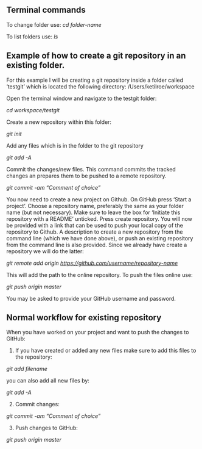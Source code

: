 
## Terminal commands

To change folder use:  *cd folder-name*

To list folders use: *ls*



## Example of how to create a git repository in an existing folder.

For this example I will be creating a git repository inside a folder called ‘testgit’ which is located the following directory:  /Users/ketilroe/workspace

Open the terminal window and navigate to the testgit folder:

*cd workspace/testgit*

Create a new repository within this folder:

*git init*

Add any files which is in the folder to the git repository

*git add -A*

Commit the changes/new files. This command commits the tracked changes an prepares them to be pushed to a remote repository.

*git commit -am “Comment of choice”*


You now need to create a new project on Github. On GitHub press ‘Start a project’. Choose a repository name, preferably the same as your folder name (but not necessary). Make sure to leave the box for ‘Initiate this repository with a README’ unticked.  Press create repository. You will now be provided with a link that can be used to push your local copy of the repository to Github. A description to create a new repository from the command line (which we have done above), or push an existing repository from the command line is also provided. Since we already have create a repository we will do the latter:

*git remote add origin https://github.com/username/repository-name*

This will add the path to the online repository. To push the files online use:

*git push origin master*

You may be asked to provide your GitHub username and password.


## Normal workflow for existing repository

When you have worked on your project and want to push the changes to GitHub:

1. If you have created or added any new files make sure to add this files to the repository:

*git add filename*

you can also add all new files by:

*git add -A*

2. Commit changes:

*git commit -am “Comment of choice”*


3. Push changes to GitHub:

*git push origin master*
